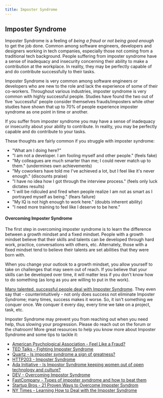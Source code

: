 ```yaml
---
title: Imposter Syndrome
---
```


## Imposter Syndrome

Imposter Syndrome is a feeling of _being a fraud_ or _not being good enough_ to get the job done. Common among software engineers, developers and designers working in tech companies, especially those not coming from a traditional tech background. People suffering from imposter syndrome have a sense of inadequacy and insecurity concerning their ability to make a contribution at the workplace. In reality, they may be perfectly capable of and do contribute successfully to their tasks.

Imposter Syndrome is very common among software engineers or developers who are new to the role and lack the experience of some of their co-workers. Throughout various industries, imposter syndrome is very common with highly successful people. Studies have found the two out of five 'successful' people consider themselves frauds/imposters while other studies have shown that up to 70% of people experience imposter syndrome as one point in time or another.

If you suffer from imposter syndrome you may have a sense of inadequacy or insecurity about your ability to contribute. In reality, you may be perfectly capable and do contribute to your tasks.

These thoughts are fairly common if you struggle with imposter syndrome:


* "What am I doing here?"
* "I am not a developer. I am fooling myself and other people." (feels fake)
* "My colleagues are much smarter than me; I could never match up to them." (undermines own achievements)
* "My coworkers have told me I've achieved a lot, but I feel like it's never enough." (discounts praise)
* "I have no idea how I got through the interview process." (feels only luck dictates results)
* "I will be ridiculed and fired when people realize I am not as smart as I portrayed myself as being." (fears failure)
* "My IQ is not high enough to work here." (doubts inherent ability)
* "I need more training to feel like I deserve to be here."


#### Overcoming Imposter Syndrome

The first step in overcoming imposter syndrome is to learn the difference between a growth mindset and a fixed mindset. People with a growth mindset believe that their skills and talents can be developed through hard work, practice, conversations with others, etc. Alternately, those with a fixed mindset tend to believe their talents are set abilities that they were born with.

When you change your outlook to a growth mindset, you allow yourself to take on challenges that may seem out of reach. If you believe that your skills can be developed over time, it will matter less if you don't know how to do something (as long as you are willing to put in the work).

[Many talented, successful people deal with Imposter Syndrome](https://www.thecut.com/2017/01/25-famous-women-on-impostor-syndrome-and-self-doubt.html). They even say that - counterintuitively - not only does success not eliminate Imposter Syndrome; many times, success makes it worse. So, it isn't something we conquer once. We conquer it every day, every time we take on a project, task, etc.

Imposter Syndrome may prevent you from reaching out when you need help, thus slowing your progression. Please do reach out on the forum or the chatroom!
More great resources to help you know more about Imposter Syndrome and some tips to tackle it:

* [American Psychological Association - Feel Like a Fraud?](http://www.apa.org/gradpsych/2013/11/fraud.aspx)
* [TED Talks - Fighting Imposter Syndrome](https://www.ted.com/playlists/503/fighting_impostor_syndrome)
* [Quartz - Is imposter syndrome a sign of greatness?](https://qz.com/606727/is-imposter-syndrome-a-sign-of-greatness/)
* [HTTP203 - Imposter Syndrome](https://www.youtube.com/watch?v=VNr1Kb07aME)
* [Ada Initiative - Is Impostor Syndrome keeping women out of open technology and culture?](https://adainitiative.org/2013/08/28/is-impostor-syndrome-keeping-women-out-of-open-technology-and-culture/)
* [DEV - Overcoming Impostor Syndrome](https://dev.to/kathryngrayson/overcoming-impostor-syndrome-apg)
* [FastCompany - Types of imposter syndrome and how to beat them](https://www.fastcompany.com/40421352/the-five-types-of-impostor-syndrome-and-how-to-beat-them)
* [Startup Bros - 21 Proven Ways to Overcome Imposter Syndrom](https://startupbros.com/21-ways-overcome-impostor-syndrome/)
* [NY Times - Learning How to Deal with the Imposter Syndrome](https://www.nytimes.com/2015/10/26/your-money/learning-to-deal-with-the-impostor-syndrome.html)
